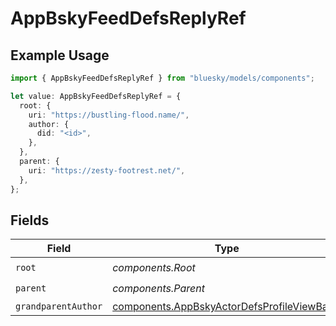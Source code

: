 # AppBskyFeedDefsReplyRef

## Example Usage

```typescript
import { AppBskyFeedDefsReplyRef } from "bluesky/models/components";

let value: AppBskyFeedDefsReplyRef = {
  root: {
    uri: "https://bustling-flood.name/",
    author: {
      did: "<id>",
    },
  },
  parent: {
    uri: "https://zesty-footrest.net/",
  },
};
```

## Fields

| Field                                                                                                      | Type                                                                                                       | Required                                                                                                   | Description                                                                                                |
| ---------------------------------------------------------------------------------------------------------- | ---------------------------------------------------------------------------------------------------------- | ---------------------------------------------------------------------------------------------------------- | ---------------------------------------------------------------------------------------------------------- |
| `root`                                                                                                     | *components.Root*                                                                                          | :heavy_check_mark:                                                                                         | N/A                                                                                                        |
| `parent`                                                                                                   | *components.Parent*                                                                                        | :heavy_check_mark:                                                                                         | N/A                                                                                                        |
| `grandparentAuthor`                                                                                        | [components.AppBskyActorDefsProfileViewBasic](../../models/components/appbskyactordefsprofileviewbasic.md) | :heavy_minus_sign:                                                                                         | N/A                                                                                                        |